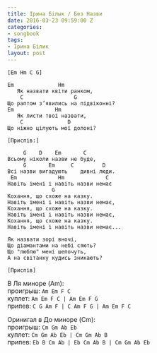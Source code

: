 ```yaml
---
title: Iрина Бiлык / Без Назви
date: 2016-03-23 09:59:00 Z
categories:
- songbook
tags:
- Iрина Бiлик
layout: post
---
```


	[Em Hm C G]

	Em              Hm
	   Як назвати квіти ранком,
	    C                G
	Що раптом з’явились на підвіконні?
	Em             Hm
	   Як листи твої назвати,
	    C              D   
	Що ніжно цілують мої долоні?

	[Приспів:]

	     G    D    Em       C
	Всьому ніколи назви не буде,
	     G       Em     C         D
	Всі назви вигадують    дивні люди.
	 Em             Hm             C 
	Навіть імені і навіть назви немає
	              G
	Кохання, що схоже на казку.
	Навіть імені і навіть назви немає,
	Кохання, що схоже на казку.
	Навіть імені і навіть назви немає,
	Кохання, що схоже на казку.
	Навіть імені і навіть назви немає...

	Як назвати зорі вночі,
	Що діамантами на небі сяють?
	Що "люблю" мені шепочуть,
	А на світанку кудись зникають?

	[Приспів]


В Ля миноре (Am):  
проигрыш: `Am Em F C`  
куплет: `Am Em F C | Am Em F G`  
припев: `C G Am F | C Am F G | Am Em F C`

Оринигал в До миноре (Cm):  
проигрыш: `Cm Gm Ab Eb`  
куплет: `Cm Gm Ab Eb | Cm Gm Ab B`  
припев: `Eb B Cm Ab | Eb Cm Ab B | Cm Gm Ab Eb`


